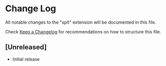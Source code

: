 # Change Log
All notable changes to the "splt" extension will be documented in this file.

Check [Keep a Changelog](http://keepachangelog.com/) for recommendations on how to structure this file.

## [Unreleased]
- Initial release